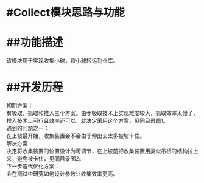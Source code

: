 #Collect模块思路与功能
=========================
##功能描述
========================
  该模块用于实现收集小球，将小球转运到仓库。

##开发历程
=========================
  初期方案：<br>
    有吸取，抓取和推入三个方案。由于吸取技术上实现难度较大，抓取效率太慢了，推入技术上可行且效率还可以，就决定采用这个方案，见同目录图1。<br>
  遇到的问题之一：<br>
    在上坡最开始，收集装置会不会由于伸出去太多被坡卡住。<br>
  解决方案：<br>
    决定将收集装置的位置设计为可调节，在上坡前把收集装置用类似吊桥的结构拉上来，避免被卡住，见同目录图2。<br>
  下一步迭代优化方案：<br>
    会在测试中研究如何设计参数让收集效率更高。<br>



